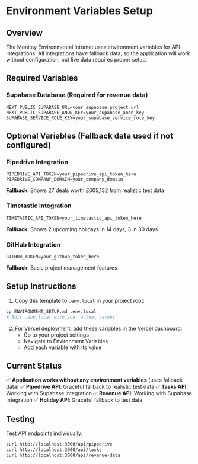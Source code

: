 # Environment Variables Setup

## Overview
The Monitey Environmental Intranet uses environment variables for API integrations. All integrations have fallback data, so the application will work without configuration, but live data requires proper setup.

## Required Variables

### Supabase Database (Required for revenue data)
```env
NEXT_PUBLIC_SUPABASE_URL=your_supabase_project_url
NEXT_PUBLIC_SUPABASE_ANON_KEY=your_supabase_anon_key
SUPABASE_SERVICE_ROLE_KEY=your_supabase_service_role_key
```

## Optional Variables (Fallback data used if not configured)

### Pipedrive Integration
```env
PIPEDRIVE_API_TOKEN=your_pipedrive_api_token_here
PIPEDRIVE_COMPANY_DOMAIN=your_company_domain
```
**Fallback**: Shows 27 deals worth £605,132 from realistic test data

### Timetastic Integration
```env
TIMETASTIC_API_TOKEN=your_timetastic_api_token_here
```
**Fallback**: Shows 2 upcoming holidays in 14 days, 3 in 30 days

### GitHub Integration
```env
GITHUB_TOKEN=your_github_token_here
```
**Fallback**: Basic project management features

## Setup Instructions

1. Copy this template to `.env.local` in your project root:
```bash
cp ENVIRONMENT_SETUP.md .env.local
# Edit .env.local with your actual values
```

2. For Vercel deployment, add these variables in the Vercel dashboard:
   - Go to your project settings
   - Navigate to Environment Variables
   - Add each variable with its value

## Current Status

✅ **Application works without any environment variables** (uses fallback data)
✅ **Pipedrive API**: Graceful fallback to realistic test data
✅ **Tasks API**: Working with Supabase integration
✅ **Revenue API**: Working with Supabase integration
✅ **Holiday API**: Graceful fallback to test data

## Testing

Test API endpoints individually:
```bash
curl http://localhost:3000/api/pipedrive
curl http://localhost:3000/api/tasks
curl http://localhost:3000/api/revenue-data
 